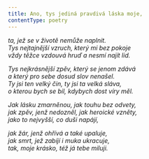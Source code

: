```yaml
---
title: Ano, tys jediná pravdivá láska moje,
contentType: poetry
---
```


<section>

_ta, jež se v životě nemůže naplnit.  
Tys nejtajnější vzruch, který mi bez pokoje  
vždy těžce vzdouvá hruď a nesmí najít lid._

</section>

<section>

_Tys nejkrásnější zpěv, který se jenom zdává  
a který pro sebe dosud slov nenašel.  
Ty jsi ten velký čin, ty jsi ta velká sláva,  
o kterou bych se bil, kdybych dost víry měl._

</section>

<section>

_Jak lásku zmarněnou, jak touhu bez odvety,  
jak zpěv, jenž nedozněl, jak heroické vzněty,  
jako to nejvyšší, co duši napájí,_

</section>

<section>

_jak žár, jenž ohřívá a také upaluje,  
jak smrt, jež zabíjí i muka ukracuje,  
tak, moje krásko, též já tebe miluji._

</section>
